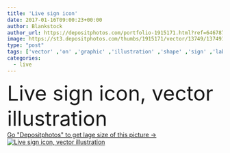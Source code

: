 ```yaml
---
title: 'Live sign icon'
date: 2017-01-16T09:00:23+00:00
author: Blankstock
author_url: https://depositphotos.com/portfolio-1915171.html?ref=64678756
image: https://st3.depositphotos.com/thumbs/1915171/vector/13749/137491662/api_thumb_450.jpg?forcejpeg=true
type: "post"
tags: ['vector' ,'on' ,'graphic' ,'illustration' ,'shape' ,'sign' ,'label' ,'art' ,'air' ,'light' ,'symbol' ,'snow' ,'creative' ,'concept' ,'stream' ,'icon' ,'lamp' ,'mark' ,'button' ,'sound' ,'flat' ,'document' ,'broadcast' ,'live' ,'radio' ,'speech' ,'information' ,'geometric' ,'badge' ,'production' ,'bubble' ,'quality' ,'report' ,'media' ,'file' ,'graph' ,'tv' ,'seal' ,'stamp' ,'info' ,'token' ,'app' ,'now' ]
categories: 
  - live
---
```

<div aling="center">
            <font size="60"> Live sign icon, vector illustration</font>   
</div>
<div>
    <a href='https://st3.depositphotos.com/thumbs/1915171/vector/13749/137491662/api_thumb_450.jpg?forcejpeg=true?ref=64678756' target=_blank > Go "Depositphotos" to get lage size of this picture ->
        <img href='https://st3.depositphotos.com/thumbs/1915171/vector/13749/137491662/api_thumb_450.jpg?forcejpeg=true?ref=64678756' src='https://st3.depositphotos.com/1915171/13749/v/950/depositphotos_137491662-stock-illustration-live-sign-icon.jpg?forcejpeg=true' alt='Live sign icon, vector illustration' >
    </a>
</div>
